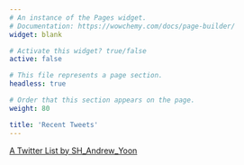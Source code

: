 ```yaml
---
# An instance of the Pages widget.
# Documentation: https://wowchemy.com/docs/page-builder/
widget: blank

# Activate this widget? true/false
active: false

# This file represents a page section.
headless: true

# Order that this section appears on the page.
weight: 80

title: 'Recent Tweets'
---
```

<a class="twitter-timeline" href="https://twitter.com/SH_Andrew_Yoon/lists/1448136548864589824?ref_src=twsrc%5Etfw">A Twitter List by SH_Andrew_Yoon</a> <script async src="https://platform.twitter.com/widgets.js" charset="utf-8"></script>

